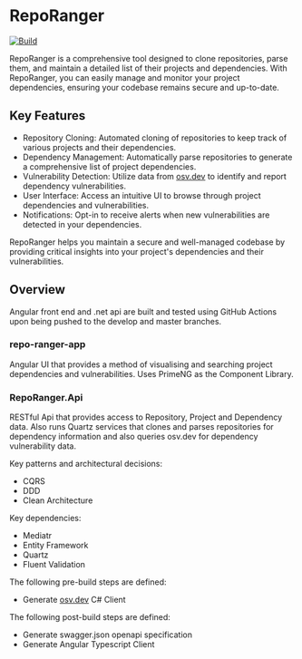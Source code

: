 # RepoRanger
[![Build](https://github.com/James-o-Howson/RepoRanger/actions/workflows/build.yml/badge.svg)](https://github.com/James-o-Howson/RepoRanger/actions/workflows/build.yml)

RepoRanger is a comprehensive tool designed to clone repositories, parse them, and maintain a detailed list of their
projects and dependencies. With RepoRanger, you can easily manage and monitor your project dependencies, ensuring your
codebase remains secure and up-to-date.

## Key Features
- Repository Cloning: Automated cloning of repositories to keep track of various projects and their dependencies. 
- Dependency Management: Automatically parse repositories to generate a comprehensive list of project dependencies.
- Vulnerability Detection: Utilize data from [osv.dev](https://osv.dev/) to identify and report dependency vulnerabilities.
- User Interface: Access an intuitive UI to browse through project dependencies and vulnerabilities.
- Notifications: Opt-in to receive alerts when new vulnerabilities are detected in your dependencies.

RepoRanger helps you maintain a secure and well-managed codebase by providing critical insights into your project's
dependencies and their vulnerabilities.

## Overview
Angular front end and .net api are built and tested using GitHub Actions upon being pushed to the develop and master
branches.

### repo-ranger-app
Angular UI that provides a method of visualising and searching project dependencies and vulnerabilities. Uses PrimeNG
as the Component Library.

### RepoRanger.Api
RESTful Api that provides access to Repository, Project and Dependency data. Also runs Quartz services that
clones and parses repositories for dependency information and also queries osv.dev for dependency vulnerability data.

Key patterns and architectural decisions:
- CQRS
- DDD
- Clean Architecture

Key dependencies:
- Mediatr
- Entity Framework
- Quartz
- Fluent Validation

The following pre-build steps are defined:
- Generate [osv.dev](https://osv.dev/) C# Client

The following post-build steps are defined:
- Generate swagger.json openapi specification
- Generate Angular Typescript Client